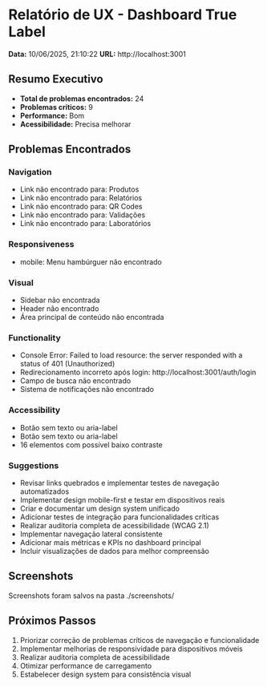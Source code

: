 # Relatório de UX - Dashboard True Label

**Data:** 10/06/2025, 21:10:22
**URL:** http://localhost:3001

## Resumo Executivo

- **Total de problemas encontrados:** 24
- **Problemas críticos:** 9
- **Performance:** Bom
- **Acessibilidade:** Precisa melhorar

## Problemas Encontrados

### Navigation

- Link não encontrado para: Produtos
- Link não encontrado para: Relatórios
- Link não encontrado para: QR Codes
- Link não encontrado para: Validações
- Link não encontrado para: Laboratórios

### Responsiveness

- mobile: Menu hambúrguer não encontrado

### Visual

- Sidebar não encontrada
- Header não encontrado
- Área principal de conteúdo não encontrada

### Functionality

- Console Error: Failed to load resource: the server responded with a status of 401 (Unauthorized)
- Redirecionamento incorreto após login: http://localhost:3001/auth/login
- Campo de busca não encontrado
- Sistema de notificações não encontrado

### Accessibility

- Botão sem texto ou aria-label
- Botão sem texto ou aria-label
- 16 elementos com possível baixo contraste

### Suggestions

- Revisar links quebrados e implementar testes de navegação automatizados
- Implementar design mobile-first e testar em dispositivos reais
- Criar e documentar um design system unificado
- Adicionar testes de integração para funcionalidades críticas
- Realizar auditoria completa de acessibilidade (WCAG 2.1)
- Implementar navegação lateral consistente
- Adicionar mais métricas e KPIs no dashboard principal
- Incluir visualizações de dados para melhor compreensão

## Screenshots

Screenshots foram salvos na pasta ./screenshots/

## Próximos Passos

1. Priorizar correção de problemas críticos de navegação e funcionalidade
2. Implementar melhorias de responsividade para dispositivos móveis
3. Realizar auditoria completa de acessibilidade
4. Otimizar performance de carregamento
5. Estabelecer design system para consistência visual
